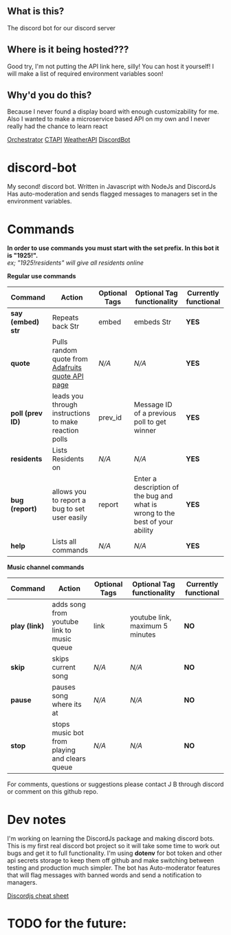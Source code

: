 ## What is this?
The discord bot for our discord server

## Where is it being hosted???
Good try, I'm not putting the API link here, silly! You can host it yourself! I will make a list of required environment variables soon!

## Why'd you do this?
Because I never found a display board with enough customizability for me. Also I wanted to make a microservice based API on my own and I never really had the chance to learn react

[Orchestrator](https://github.com/jayjayb772/Display-orchestrator)
[CTAPI](https://github.com/jayjayb772/Display-CTAPI)
[WeatherAPI](https://github.com/jayjayb772/Display-Weather)
[DiscordBot](https://github.com/jayjayb772/1925-discord-bot)




# discord-bot
My second! discord bot. Written in Javascript with NodeJs and DiscordJs
Has auto-moderation and sends flagged messages to managers set in the environment variables.
# Commands
**In order to use commands you must start with the set prefix. In this bot it is "1925!".** \
*ex; "1925!residents" will give all residents online*

**Regular use commands**

Command | Action | Optional Tags | Optional Tag functionality | Currently functional
--------|--------|---------------|--------------------------- | --------------------
**say (embed) str** | Repeats back Str | embed | embeds Str | **YES**
**quote** | Pulls random quote from [Adafruits quote API page](adafruit.com/quotes.php) | *N/A* | *N/A* | **YES**
**poll (prev ID)** | leads you through instructions to make reaction polls | prev_id | Message ID of a previous poll to get winner | **YES**
**residents** | Lists Residents on | *N/A* | *N/A* | **YES**
**bug (report)** | allows you to report a bug to set user easily | report | Enter a description of the bug and what is wrong to the best of your ability | **YES**
**help** | Lists all commands | *N/A* | *N/A* | **YES**

**Music channel commands**

Command | Action | Optional Tags | Optional Tag functionality | Currently functional
--------|--------|---------------|--------------------------- | --------------------
**play (link)** | adds song from youtube link to music queue | link | youtube link, maximum 5 minutes | **NO**
**skip** | skips current song | *N/A* | *N/A* | **NO**
**pause** | pauses song where its at | *N/A* | *N/A* | **NO**
**stop** | stops music bot from playing and clears queue | *N/A* | *N/A* | **NO**

For comments, questions or suggestions please contact J B through discord or comment on this github repo.


# Dev notes
I'm working on learning the DiscordJs package and making discord bots. This is my first real discord bot project so it will take some time to work out bugs and get it to full functionality. I'm using **dotenv** for bot token and other api secrets storage to keep them off github and make switching between testing and production much simpler. The bot has Auto-moderator features that will flag messages with banned words and send a notification to managers.

[Discordjs cheat sheet](https://gist.github.com/koad/316b265a91d933fd1b62dddfcc3ff584)

# TODO for the future:

